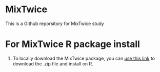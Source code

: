 # MixTwice

This is a Github reporsitory for MixTwice study

# For MixTwice R package install

1. To locally download the MixTwice package, you can [use this link](https://github.com/ZihaoZheng-Stat/MixTwice/releases/tag/v1.0) to download the .zip file and install on R.
